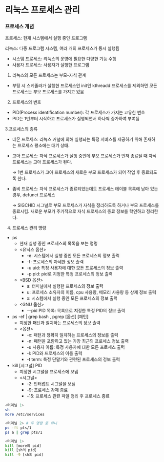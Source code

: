 리눅스 프로세스 관리
==============

### 프로세스 개념

프로세스: 현재 시스템에서 실행 중인 프로그램

리눅스: 다중 프로그램 시스템, 여러 개의 프로세스가 동시 실행됨  

- 시스템 프로세스: 리눅스의 운영에 필요한 다양한 기능 수행
- 사용자 프로세스: 사용자가 실행한 프로그램

1. 리눅스의 모든 프로세스는 부모-자식 관계

  - 부팅 시 스케줄러가 실행한 프로세스인 init인 kthreadd 프로세스를 제외하면  모든 프로세스는 부모 프로세스를 가지고 있음

2. 프로세스의 번호

  - PID(Process identification number): 각 프로세스가 가지는 고유한 번호  
  - PID는 1번부터 시작하고 프로세스가 실행되면서 하나씩 증가하여 부여됨

3.프로세스의 종류

  - 데몬 프로세스: 리눅스 커널에 의해 실행되는 특정 서비스를 제공하기 위해 존재하는 프로세스  평소에는 대기 상태.
  - 고아 프로세스: 자식 프로세스가 실행 중인데 부모 프로세스가 먼저 종료될 때 자식 프로세스는 고아 프로세스가 된다.

     → 1번 프로세스가  고아 프로세스의 새로운 부모 프로세스가 되어 작업 후 종료되도록 한다.

  - 좀비 프로세스: 자식 프로세스가 종료되었는데도 프로세스 테이블 목록에 남아 있는 경우,  defunct 프로세스

     →  SIGCHID 시그널로 부모 프로세스가 자식을 정리하도록 하거나 부모 프로세스를 종료시킴. 새로운 부모가 주기적으로 자식 프로세스의 종료 정보를 학인하고 정리한다.

4. 프로세스 관리 명령

- ps
    - 현재 실행 중인 프로세스의 목록을 보는 명령
    - <유닉스 옵션>
        - -e: 시스템에서 실행 중인 모든 프로세스의 정보 출력
        - -f: 프로세스의 자세한 정보 출력
        - -u uid: 특정 사용자에 대한 모든 프로세스의 정보 출력
        - -p pid: pid로 지정한 특정 프로세스의 정보 출력
    - <BSD 옵션>
        - a: 터미널에서 실행한 프로세스의 정보 출력
        - u: 프로세스 소유자의 이름, cpu 사용량, 메모리 사용량 등 상제 정보 출력
        - x: 시스템에서 실행 중인 모든 프로세스의 정보 출력
    - <GNU 옵션>
        - —pid PID 목록: 목록으로 지정한 특정 PID의 정보 출력
- ps -ef | grep bash , pgrep [옵션] [패턴]
    - 지정한 패턴과 일치하는 프로세스의 정보 출력
    - <옵션>
        - -x: 패턴과 정확히 일치하는 프로세스의 정보를 출력
        - -n: 패턴을 포함하고 있는 가장 최근의 프로세스 정보 출력
        - -u 사용자 이름: 특정 사용자에 대한 모든 프로세스 출력
        - -l: PID와 프로세스의 이름 출력
        - -t term: 특정 단말기와 관련된 프로세스의 정보 출력
- kill [시그널] PID
    - 지정한 시그널을 프로세스에 보냄
    - <시그널>
        - -2: 인터럽트 시그널을 보냄
        - -9: 프로세스 강제 종료
        - -15: 프로세스 관련 파일 정리 후 프로세스 종료

```bash
<터미널 1>
sh
more /etc/services

<터미널 2> # 두 명령 중 하나
ps -ft pts/1
ps a | grep pts/1

<터미널 1>
kill [more의 pid]
kill [sh의 pid]
kill -9 [sh의 pid]
```
